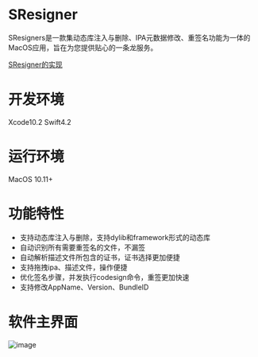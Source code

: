 # SResigner
SResigners是一款集动态库注入与删除、IPA元数据修改、重签名功能为一体的MacOS应用，旨在为您提供贴心的一条龙服务。

[SResigner的实现](https://blog.csdn.net/jerryandliujie/article/details/84845162)

# 开发环境
Xcode10.2
Swift4.2

# 运行环境
MacOS 10.11+

# 功能特性
- 支持动态库注入与删除，支持dylib和framework形式的动态库
- 自动识别所有需要重签名的文件，不漏签
- 自动解析描述文件所包含的证书，证书选择更加便捷
- 支持拖拽ipa、描述文件，操作便捷
- 优化签名步骤，并发执行codesign命令，重签更加快速
- 支持修改AppName、Version、BundleID

# 软件主界面
![image](https://raw.githubusercontent.com/cjsliuj/SResigner/master/DocResource/main.png)